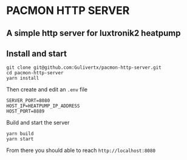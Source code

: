 # PACMON HTTP SERVER
## A simple http server for luxtronik2 heatpump

## Install and start
```shell
git clone git@github.com:Gulivertx/pacmon-http-server.git
cd pacmon-http-server
yarn install
```

Then create and edit an `.env` file
```dotenv
SERVER_PORT=8080
HOST_IP=HEATPUMP_IP_ADDRESS
HOST_PORT=8889
```

Build and start the server
```shell
yarn build
yarn start
```

From there you should able to reach `http://localhost:8080`